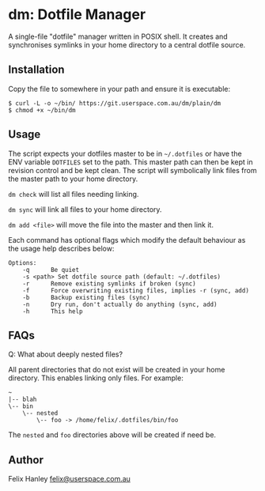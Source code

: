 # dm: Dotfile Manager

A single-file "dotfile" manager written in POSIX shell. It creates and
synchronises symlinks in your home directory to a central dotfile
source.

## Installation

Copy the file to somewhere in your path and ensure it is executable:

    $ curl -L -o ~/bin/ https://git.userspace.com.au/dm/plain/dm
    $ chmod +x ~/bin/dm

## Usage

The script expects your dotfiles master to be in `~/.dotfiles` or have the ENV
variable `DOTFILES` set to the path. This master path can then be kept in
revision control and be kept clean. The script will symbolically link files
from the master path to your home directory.

`dm check` will list all files needing linking.

`dm sync` will link all files to your home directory.

`dm add <file>` will move the file into the master and then link it.

Each command has optional flags which modify the default behaviour as the usage
help describes below:

    Options:
        -q      Be quiet
        -s <path> Set dotfile source path (default: ~/.dotfiles)
        -r      Remove existing symlinks if broken (sync)
        -f      Force overwriting existing files, implies -r (sync, add)
        -b      Backup existing files (sync)
        -n      Dry run, don't actually do anything (sync, add)
        -h      This help

## FAQs

Q: What about deeply nested files?

All parent directories that do not exist will be created in your home
directory.  This enables linking only files. For example:


    ~
    |-- blah
    \-- bin
        \-- nested
	        \-- foo -> /home/felix/.dotfiles/bin/foo

The `nested` and `foo` directories above will be created if need be.

## Author

Felix Hanley <felix@userspace.com.au>
